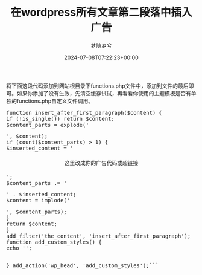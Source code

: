 ﻿---
title: 在wordpress所有文章第二段落中插入广告
author: 梦随乡兮

date: 2024-07-08T07:22:23+00:00

slug: "wordpress-post-ad"
---
将下面这段代码添加到网站根目录下functions.php文件中，添加到文件的最后即可。如果你添加了没有生效，先清空缓存试试，再看看你使用的主题模板是否有单独的functions.php自定义文件调用。
<pre>function insert_after_first_paragraph($content) {
if (!is_single()) return $content;
$content_parts = explode('</p>', $content);
if (count($content_parts) > 1) {
$inserted_content = '<div class="inserted-content centered-content">这里改成你的广告代码或超链接</div>';
$content_parts .= '</p>' . $inserted_content;
$content = implode('</p>', $content_parts);
}
return $content;
}
add_filter('the_content', 'insert_after_first_paragraph');
function add_custom_styles() {
echo '<style>
.centered-content {
text-align: center;
margin: 20px 0;
}
.inserted-link {
* 这里不需要定义颜色，让它继承主题样式 */
font-weight: bold; /* 可选：使链接更明显 */
}
</style>';
}
add_action('wp_head', 'add_custom_styles');```

